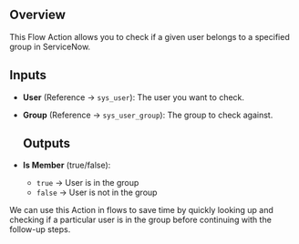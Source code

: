 
## Overview
This Flow Action allows you to check if a given user belongs to a specified group in ServiceNow. 

## Inputs
- **User** (Reference → `sys_user`): The user you want to check.  
- **Group** (Reference → `sys_user_group`): The group to check against.

  ## Outputs
- **Is Member** (true/false):  
  - `true` → User is in the group  
  - `false` → User is not in the group
    
We can use this Action in flows to save time by quickly looking up and checking if a particular user is in the group before continuing with the follow-up steps.
